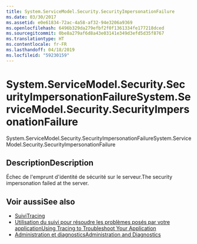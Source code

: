 ```yaml
---
title: System.ServiceModel.Security.SecurityImpersonationFailure
ms.date: 03/30/2017
ms.assetid: e0e61834-72ac-4a58-af32-94e3206a9369
ms.openlocfilehash: 6496b329da279efbf2f0f1361334fe177218dced
ms.sourcegitcommit: 0be8a279af6d8a43e03141e349d3efd5d35f8767
ms.translationtype: HT
ms.contentlocale: fr-FR
ms.lasthandoff: 04/18/2019
ms.locfileid: "59230159"
---
```

# <a name="systemservicemodelsecuritysecurityimpersonationfailure"></a><span data-ttu-id="b04e6-102">System.ServiceModel.Security.SecurityImpersonationFailure</span><span class="sxs-lookup"><span data-stu-id="b04e6-102">System.ServiceModel.Security.SecurityImpersonationFailure</span></span>
<span data-ttu-id="b04e6-103">System.ServiceModel.Security.SecurityImpersonationFailure</span><span class="sxs-lookup"><span data-stu-id="b04e6-103">System.ServiceModel.Security.SecurityImpersonationFailure</span></span>  
  
## <a name="description"></a><span data-ttu-id="b04e6-104">Description</span><span class="sxs-lookup"><span data-stu-id="b04e6-104">Description</span></span>  
 <span data-ttu-id="b04e6-105">Échec de l'emprunt d'identité de sécurité sur le serveur.</span><span class="sxs-lookup"><span data-stu-id="b04e6-105">The security impersonation failed at the server.</span></span>  
  
## <a name="see-also"></a><span data-ttu-id="b04e6-106">Voir aussi</span><span class="sxs-lookup"><span data-stu-id="b04e6-106">See also</span></span>

- [<span data-ttu-id="b04e6-107">Suivi</span><span class="sxs-lookup"><span data-stu-id="b04e6-107">Tracing</span></span>](../../../../../docs/framework/wcf/diagnostics/tracing/index.md)
- [<span data-ttu-id="b04e6-108">Utilisation du suivi pour résoudre les problèmes posés par votre application</span><span class="sxs-lookup"><span data-stu-id="b04e6-108">Using Tracing to Troubleshoot Your Application</span></span>](../../../../../docs/framework/wcf/diagnostics/tracing/using-tracing-to-troubleshoot-your-application.md)
- [<span data-ttu-id="b04e6-109">Administration et diagnostics</span><span class="sxs-lookup"><span data-stu-id="b04e6-109">Administration and Diagnostics</span></span>](../../../../../docs/framework/wcf/diagnostics/index.md)
